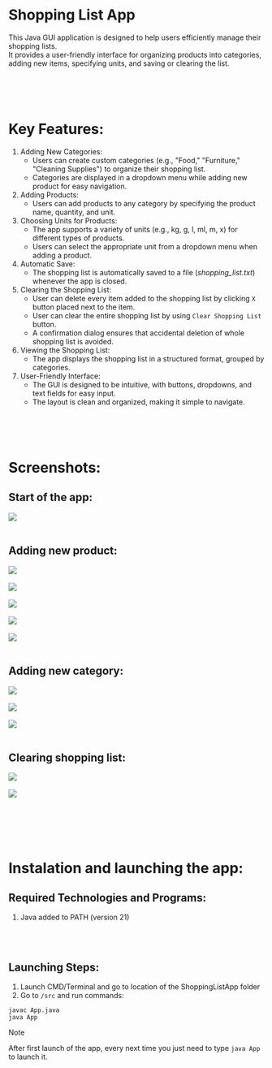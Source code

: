 # Shopping List App
This Java GUI application is designed to help users efficiently manage their shopping lists. <br>
It provides a user-friendly interface for organizing products into categories, adding new items, specifying units, and saving or clearing the list.

<br>
<br>
<br>

# Key Features:
1. Adding New Categories:
   * Users can create custom categories (e.g., "Food," "Furniture," "Cleaning Supplies") to organize their shopping list.
   * Categories are displayed in a dropdown menu while adding new product for easy navigation.
2. Adding Products:
   * Users can add products to any category by specifying the product name, quantity, and unit.
3. Choosing Units for Products:
   * The app supports a variety of units (e.g., kg, g, l, ml, m, x) for different types of products.
   * Users can select the appropriate unit from a dropdown menu when adding a product.
4. Automatic Save:
   * The shopping list is automatically saved to a file (*shopping_list.txt*) whenever the app is closed.
5. Clearing the Shopping List:
   * User can delete every item added to the shopping list by clicking `X` button placed next to the item.
   * User can clear the entire shopping list by using `Clear Shopping List` button.
   * A confirmation dialog ensures that accidental deletion of whole shopping list is avoided.
6. Viewing the Shopping List:
   * The app displays the shopping list in a structured format, grouped by categories.
7. User-Friendly Interface:
   * The GUI is designed to be intuitive, with buttons, dropdowns, and text fields for easy input.
   * The layout is clean and organized, making it simple to navigate.

<br>
<br>
<br>

# Screenshots:
## Start of the app:
<img src="screenshots/starting_app.PNG"><br><br>

## Adding new product:
<img src="screenshots/adding_new_product.PNG"><br><br>
<img src="screenshots/choosing_category.PNG"><br><br>
<img src="screenshots/adding_new_product_quantity.PNG"><br><br>
<img src="screenshots/new_product.PNG"><br><br>
<img src="screenshots/new_product_added.PNG"><br><br>

## Adding new category:
<img src="screenshots/new_category.PNG"><br><br>
<img src="screenshots/new_category_added.PNG"><br><br>
<img src="screenshots/new_category_shown.PNG"><br><br>

## Clearing shopping list:
<img src="screenshots/clearing_shopping_list.PNG"><br><br>
<img src="screenshots/clearing_shopping_list2.PNG"><br><br>

<br>
<br>
<br>

# Instalation and launching the app:

## Required Technologies and Programs:
1. Java added to PATH (version 21)

<br>
<br>

## Launching Steps:
1. Launch CMD/Terminal and go to location of the ShoppingListApp folder
2. Go to `/src` and run commands:
```
javac App.java
java App
```

> [!NOTE]
> After first launch of the app, every next time you just need to type `java App` to launch it.

